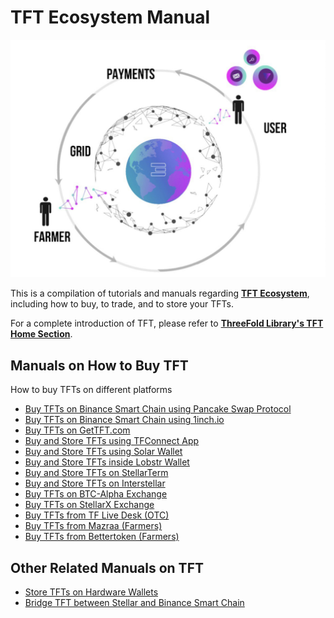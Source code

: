 # TFT Ecosystem Manual

![img](img/threefold__circular_tft3_.jpeg)

This is a compilation of tutorials and manuals regarding [__TFT Ecosystem__](@threefold:tft_ecosystem), including how to buy, to trade, and to store your TFTs.

For a complete introduction of TFT, please refer to [__ThreeFold Library's TFT Home Section__](@threefold:tokens_home).

## Manuals on How to Buy TFT

How to buy TFTs on different platforms

- [Buy TFTs on Binance Smart Chain using Pancake Swap Protocol](@threefold:tft_binance_defi.md)
- [Buy TFTs on Binance Smart Chain using 1inch.io](@threefold:tft_1inch)
- [Buy TFTs on GetTFT.com](https://gettft.com/gettft/#how-it-works)
- [Buy and Store TFTs using TFConnect App](@threefold:_tft_buy_tfconnect.md)
- [Buy and Store TFTs using Solar Wallet](@threefold:solar_wallet)
- [Buy and Store TFTs inside Lobstr Wallet](@threefold:lobstr_wallet)
- [Buy and Store TFTs on StellarTerm](@threefold:tft_stellarterm)
- [Buy and Store TFTs on Interstellar](@threefold:tft_interstellar)
- [Buy TFTs on BTC-Alpha Exchange](@threefold:tft_btc_alpha)
- [Buy TFTs on StellarX Exchange](@threefold:tft_stellarx)
- [Buy TFTs from TF Live Desk (OTC)](@threefold:tft_otc)
- [Buy TFTs from Mazraa (Farmers)](@threefold:tft_mazraa)
- [Buy TFTs from Bettertoken (Farmers)](@threefold:tft_bettertoken.md)


## Other Related Manuals on TFT

- [Store TFTs on Hardware Wallets](@threefold:tft_howtos_hardware.md)
- [Bridge TFT between Stellar and Binance Smart Chain](@threefold:tft_bsc_bridge)
